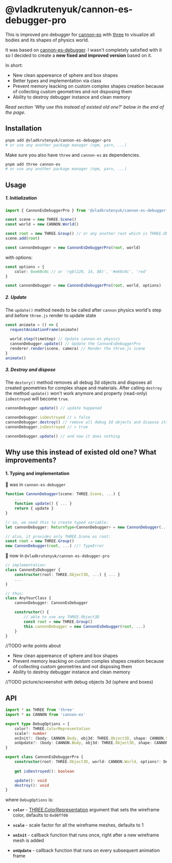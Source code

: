 # @vladkrutenyuk/cannon-es-debugger-pro

<!-- [![Demo Image](https://i.imgur.com/2Bf8KfJ.png)](https://pmndrs.github.io/cannon-es-debugger/) -->

This is improved pro debugger for [cannon-es](https://github.com/pmndrs/cannon-es) with [three](https://github.com/pmndrs/cannon-es) to visualize all bodies and its shapes of physics world.

It was based on [cannon-es-debugger](https://www.npmjs.com/package/cannon-es-debugger). I wasn't completely satisfied with it so I decided to create a **new fixed and improved version** based on it.

In short:
- New clean appereance of sphere and box shapes
- Better types and implementation via class
- Prevent memory leacking on custom complex shapes creation because of collecting custom geometries and not disposing them
- Ability to destroy debugger instance and clean memory

_Read section 'Why use this instead of existed old one?' below in the end of the page._

## Installation


```bash
pnpm add @vladkrutenyuk/cannon-es-debugger-pro
# or use any another package manager (npm, yarn, ...)
```

Make sure you also have `three` and `cannon-es` as dependencies.

```bash
pnpm add three cannon-es
# or use any another package manager (npm, yarn, ...)
```


## Usage


##### 1. Initialization

```ts
import { CannonEsDebuggerPro } from '@vladkrutenyuk/cannon-es-debugger-pro'

const scene = new THREE.Scene()
const world = new CANNON.World()

const root = new THREE.Group() // or any another root which is THREE.Object3D
scene.add(root)

const cannonDebugger = new CannonEsDebuggerPro(root, world)
```

with options:

```ts
const options = {
    color: 0xe60c0c // or 'rgb(228, 14, 88)', '#e60c0c', 'red'
}

const cannonDebugger = new CannonEsDebuggerPro(root, world, options)
```


##### 2. Update

The `update()` method needs to be called after `cannon` physics world's step and before `three.js` render to update state

```ts
const animate = () => {
  requestAnimationFrame(animate)

  world.step(timeStep) // Update cannon-es physics
  cannonDebugger.update() // Update the CannonEsDebuggerPro
  renderer.render(scene, camera) // Render the three.js scene
}
animate()
```


##### 3. Destroy and dispose

The `destory()` method removes all debug 3d objects and disposes all created geometries for complex shape and materials.
After calling `destroy` the method `update()` won't work anymore and property (read-only) `isDestroyed` will become `true`.

```ts
cannonDebugger.update() // update happened

cannonDebugger.isDestroyed // > false
cannonDebugger.destroy() // remove all debug 3d objects and dispose its geometries, materials
cannonDebugger.isDestroyed // > true

cannonDebugger.update() // and now it does nothing
```

##
## Why use this instead of existed old one? What improvements?


#### 1. Typing and implementation


🫣 was in `cannon-es-debugger`


```typescript
function CannonDebugger(scene: THREE.Scene, ...) {
    ...
    function update() { ... }
    return { update }
}

// so, we need this to create typed variable:
let cannonDebugger: ReturnType<CannonDebugger> = new CannonDebugger(...)

// also, it provides only THREE.Scene as root:
const root = new THREE.Group()
new CannonDebugger(root, ...) //! TypeError

```


🥰 now in `@vladkrutenyuk/cannon-es-debugger-pro`


```typescript
// implementation:
class CannonEsDebugger { 
    constructor(root: THREE.Object3D, ...) { ... }
    ...
}

// thus:
class AnyYourClass {
    cannonDebugger: CannonEsDebugger

    constructor() {
        // able to use any THREE.Object3D
        const root = new THREE.Group()
        this.cannonDebugger = new CannonEsDebugger(root, ...)
    }
}
```

//TODO write points about
- New clean appereance of sphere and box shapes
- Prevent memory leacking on custom complex shapes creation because of collecting custom geometries and not disposing them
- Ability to destroy debugger instance and clean memory

//TODO picture/screenshot with debug objects 3d (sphere and boxes)

##
## API

```ts
import * as THREE from 'three'
import * as CANNON from 'cannon-es'

export type DebugOptions = {
    color?: THREE.ColorRepresentation
    scale?: number
    onInit?: (body: CANNON.Body, obj3d: THREE.Object3D, shape: CANNON.Shape) => void
    onUpdate?: (body: CANNON.Body, obj3d: THREE.Object3D, shape: CANNON.Shape) => void
}

export class CannonEsDebuggerPro {
    constructor(root: THREE.Object3D, world: CANNON.World, options?: DebugOptions): void
    
    get isDestroyed(): boolean

    update(): void
    destroy(): void
}
```

where `DebugOptions` is:

- **`color`** - [THREE.ColorRepresentation](https://threejs.org/docs/#api/en/math/Color) argument that sets the wireframe color, defaults to `0x00ff00`

- **`scale`** - scale factor for all the wireframe meshes, defaults to 1

- **`onInit`** - callback function that runs once, right after a new wireframe mesh is added

- **`onUpdate`** - callback function that runs on every subsequent animation frame
